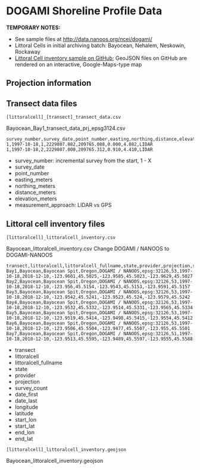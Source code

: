 # DOGAMI Shoreline Profile Data

**TEMPORARY NOTES:**
- See sample files at http://data.nanoos.org/ncei/dogami/
- Littoral Cells in initial archiving batch: Bayocean, Nehalem, Neskowin, Rockaway
- [Littoral Cell inventory sample on GitHub](https://github.com/nanoos-pnw/NCEI-archiving/blob/master/DOGAMI/Bayocean_littoralcell_inventory.geojson); GeoJSON files on GitHub are rendered on an interactive, Google-Maps-type map

## Projection information

## Transect data files

`[littoralcell]_[transect]_transect_data.csv`

Bayocean_Bay1_transect_data_prj_epsg3124.csv

```csv
survey_number,survey_date,point_number,easting,northing,distance,elevation,source
1,1997-10-18,1,2229807.882,209765.088,0.000,4.082,LIDAR
1,1997-10-18,2,2229807.000,209765.312,0.910,4.410,LIDAR
```

- survey_number: incremental survey from the start, 1 - X
- survey_date
- point_number
- easting_meters
- northing_meters
- distance_meters
- elevation_meters
- measurement_approach: LIDAR vs GPS

## Littoral cell inventory files

`[littoralcell]_littoralcell_inventory.csv`

Bayocean_littoralcell_inventory.csv
Change DOGAMI / NANOOS to DOGAMI-NANOOS


```csv
transect,littoralcell,littoralcell_fullname,state,provider,projection,survey_count,date_first,date_last,lon,lat,start_lon,start_lat,end_lon,end_lat
Bay1,Bayocean,Bayocean Spit,Oregon,DOGAMI / NANOOS,epsg:32126,53,1997-10-18,2018-12-10,-123.9601,45.5025,-123.9585,45.5023,-123.9629,45.5027
Bay2,Bayocean,Bayocean Spit,Oregon,DOGAMI / NANOOS,epsg:32126,53,1997-10-18,2018-12-10,-123.956,45.5154,-123.9543,45.5153,-123.9591,45.5157
Bay3,Bayocean,Bayocean Spit,Oregon,DOGAMI / NANOOS,epsg:32126,53,1997-10-18,2018-12-10,-123.9542,45.5241,-123.9523,45.524,-123.9579,45.5242
Bay4,Bayocean,Bayocean Spit,Oregon,DOGAMI / NANOOS,epsg:32126,53,1997-10-18,2018-12-10,-123.9532,45.5332,-123.9514,45.5331,-123.9565,45.5334
Bay5,Bayocean,Bayocean Spit,Oregon,DOGAMI / NANOOS,epsg:32126,53,1997-10-18,2018-12-10,-123.9519,45.5414,-123.9498,45.5415,-123.9554,45.5412
Bay6,Bayocean,Bayocean Spit,Oregon,DOGAMI / NANOOS,epsg:32126,53,1997-10-18,2018-12-10,-123.9506,45.5504,-123.9477,45.5507,-123.955,45.5501
Bay7,Bayocean,Bayocean Spit,Oregon,DOGAMI / NANOOS,epsg:32126,51,1997-10-18,2018-12-10,-123.9513,45.5595,-123.9489,45.5597,-123.9555,45.5588
```

- transect
- littoralcell
- littoralcell_fullname
- state
- provider
- projection
- survey_count
- date_first
- date_last
- longitude
- latitude
- start_lon
- start_lat
- end_lon
- end_lat

`[littoralcell]_littoralcell_inventory.geojson`

Bayocean_littoralcell_inventory.geojson
